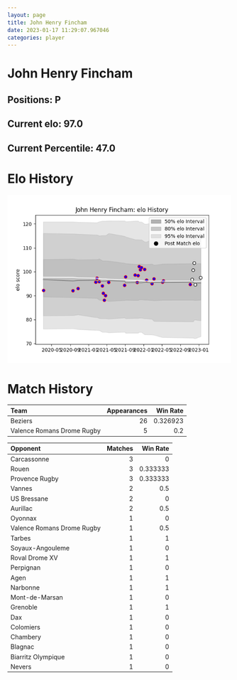 ```yaml
---  
layout: page  
title: John Henry Fincham  
date: 2023-01-17 11:29:07.967046  
categories: player  
---
```

# John Henry Fincham

## Positions: P

## Current elo: 97.0

## Current Percentile: 47.0

# Elo History


![elo history](history_JohnHenryFincham.png)
# Match History


| Team                       |   Appearances |   Win Rate |
|:---------------------------|--------------:|-----------:|
| Beziers                    |            26 |   0.326923 |
| Valence Romans Drome Rugby |             5 |   0.2      |

| Opponent                   |   Matches |   Win Rate |
|:---------------------------|----------:|-----------:|
| Carcassonne                |         3 |   0        |
| Rouen                      |         3 |   0.333333 |
| Provence Rugby             |         3 |   0.333333 |
| Vannes                     |         2 |   0.5      |
| US Bressane                |         2 |   0        |
| Aurillac                   |         2 |   0.5      |
| Oyonnax                    |         1 |   0        |
| Valence Romans Drome Rugby |         1 |   0.5      |
| Tarbes                     |         1 |   1        |
| Soyaux-Angouleme           |         1 |   0        |
| Roval Drome XV             |         1 |   1        |
| Perpignan                  |         1 |   0        |
| Agen                       |         1 |   1        |
| Narbonne                   |         1 |   1        |
| Mont-de-Marsan             |         1 |   0        |
| Grenoble                   |         1 |   1        |
| Dax                        |         1 |   0        |
| Colomiers                  |         1 |   0        |
| Chambery                   |         1 |   0        |
| Blagnac                    |         1 |   0        |
| Biarritz Olympique         |         1 |   0        |
| Nevers                     |         1 |   0        |